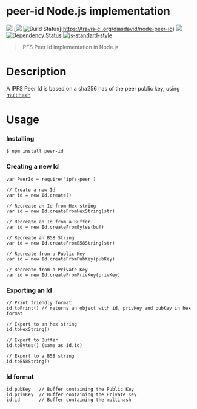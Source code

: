 peer-id Node.js implementation
==============================

[![](https://img.shields.io/badge/made%20by-Protocol%20Labs-blue.svg?style=flat-square)](http://ipn.io) [[![](https://img.shields.io/badge/freenode-%23ipfs-blue.svg?style=flat-square)](http://webchat.freenode.net/?channels=%23ipfs) ![Build Status](https://travis-ci.org/diasdavid/node-peer-id.svg?style=flat-square)](https://travis-ci.org/diasdavid/node-peer-id) ![](https://img.shields.io/badge/coverage-%3F-yellow.svg?style=flat-square) [![Dependency Status](https://david-dm.org/diasdavid/node-peer-id.svg?style=flat-square)](https://david-dm.org/diasdavid/node-peer-id) [![js-standard-style](https://img.shields.io/badge/code%20style-standard-brightgreen.svg?style=flat-square)](https://github.com/feross/standard)

> IPFS Peer Id implementation in Node.js

# Description

A IPFS Peer Id is based on a sha256 has of the peer public key, using [multihash](https://github.com/jbenet/multihash)

# Usage

### Installing

```
$ npm install peer-id
```

### Creating a new Id

```
var PeerId = require('ipfs-peer')

// Create a new Id
var id = new Id.create()

// Recreate an Id from Hex string
var id = new Id.createFromHexString(str)

// Recreate an Id from a Buffer
var id = new Id.createFromBytes(buf)

// Recreate an B58 String
var id = new Id.createFromB58String(str)

// Recreate from a Public Key
var id = new Id.createFromPubKey(pubKey)

// Recreate from a Private Key
var id = new Id.createFromPrivKey(privKey)
```

### Exporting an Id

```
// Print friendly format
id.toPrint() // returns an object with id, privKey and pubKey in hex format

// Export to an hex string
id.toHexString()

// Export to Buffer
id.toBytes() (same as id.id)

// Export to a B58 string
id.toB58String()
```

### Id format

```
id.pubKey   // Buffer containing the Public Key
id.privKey  // Buffer containing the Private Key
id.id       // Buffer containing the multihash
```

